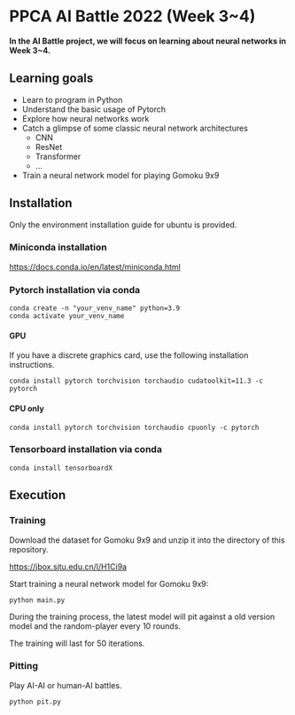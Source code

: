 # PPCA AI Battle 2022 (Week 3~4)

**In the AI Battle project, we will focus on learning about neural networks in Week 3~4.**

## Learning goals

- Learn to program in Python
- Understand the basic usage of Pytorch
- Explore how neural networks work
- Catch a glimpse of some classic neural network architectures
  - CNN
  - ResNet
  - Transformer
  - ...
- Train a neural network model for playing Gomoku 9x9

## Installation

Only the environment installation guide for ubuntu is provided.

### Miniconda installation

https://docs.conda.io/en/latest/miniconda.html

### Pytorch installation via conda

    conda create -n "your_venv_name" python=3.9
    conda activate your_venv_name

#### GPU

If you have a discrete graphics card, use the following installation instructions.

    conda install pytorch torchvision torchaudio cudatoolkit=11.3 -c pytorch

#### CPU only

    conda install pytorch torchvision torchaudio cpuonly -c pytorch

### Tensorboard installation via conda

    conda install tensorboardX


## Execution

### Training

Download the dataset for Gomoku 9x9 and unzip it into the directory of this repository.

https://jbox.sjtu.edu.cn/l/H1Ci9a

Start training a neural network model for Gomoku 9x9:

    python main.py

During the training process, the latest model will pit against a old version model and the random-player every 10 rounds.

The training will last for 50 iterations.

### Pitting

Play AI-AI or human-AI battles.

    python pit.py